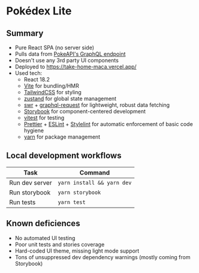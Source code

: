 # Pokédex Lite

## Summary

 - Pure React SPA (no server side)
 - Pulls data from [PokeAPI's GraphQL endpoint](https://pokeapi.co/docs/graphql)
 - Doesn't use any 3rd party UI components
 - Deployed to https://take-home-maca.vercel.app/
 - Used tech:
   - React 18.2
   - [Vite](https://vitejs.dev/) for bundling/HMR
   - [TailwindCSS](https://tailwindcss.com/) for styling
   - [zustand](https://github.com/pmndrs/zustand) for global state management
   - [swr](https://swr.vercel.app/) + [graphql-request](https://www.npmjs.com/package/graphql-request) for lightweight, robust data fetching
   - [Storybook](https://storybook.js.org/) for component-centered development
   - [vitest](https://vitest.dev/) for testing
   - [Prettier](https://prettier.io/) + [ESLint](https://eslint.org/) + [Stylelint](https://stylelint.io/) for automatic enforcement of basic code hygiene
   - [yarn](https://yarnpkg.com/) for package management
   
## Local development workflows

| Task          | Command       |
| ------------- | ------------- |
| Run dev server | `yarn install && yarn dev` |
| Run storybook | `yarn storybook` |
| Run tests | `yarn test` |

## Known deficiences

- No automated UI testing
- Poor unit tests and stories coverage
- Hard-coded UI theme, missing light mode support
- Tons of unsuppressed dev dependency warnings (mostly coming from Storybook)
